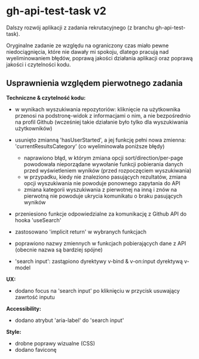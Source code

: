 # gh-api-test-task v2

Dalszy rozwój aplikacji z zadania rekrutacyjnego (z branchu gh-api-test-task).

Oryginalne zadanie ze względu na ograniczony czas miało pewne niedociągnięcia, które nie dawały mi spokoju, dlatego pracują nad wyeliminowaniem błędów, poprawą jakości działania aplikacji oraz poprawą jakości i czytelności kodu.


## Usprawnienia względem pierwotnego zadania

**Techniczne & czytelność kodu:**
- w wynikach wyszukiwania repozytoriów: kliknięcie na użytkownika przenosi na podstronę-widok z informacjami o nim, a nie bezpośrednio na profil Github (wcześniej takie działanie było tylko dla wyszukiwania użytkowników)
- usunięto zmianną 'hasUserStarted', a jej funkcję pełni nowa zmienna: 'currentResultsCategory' (co wyeliminowała poniższe błędy)
	- naprawiono błąd, w którym zmiana opcji sort/direction/per-page powodowała nieporządane wywołanie funkcji pobierania danych przed wyświetleniem wyników (przed rozpoczęciem wyszukiwania)
	- w przypadku, kiedy nie znaleziono pasujących rezultatów, zmiana opcji wyszukiwania nie powoduje ponownego zapytania do API
	- zmiana kategorii wyszukiwania z pierwotnej na inną i znów na pierwotną nie powoduje ukrycia komunikatu o braku pasujących wyników

- przeniesiono funkcje odpowiedzialne za komunikację z Github API do hooka 'useSearch'
- zastosowano 'implicit return' w wybranych funkcjach
- poprawiono nazwy zmiennych w funkcjach pobierających dane z API (obecnie nazwa są bardziej spójne)
- 'search input': zastąpiono dyrektywy v-bind & v-on:input dyrektywą v-model


**UX:**
- dodano focus na 'search input' po kliknięciu w przycisk usuwający zawrtość inputu


**Accessibility:**
- dodano atrybut 'aria-label' do 'search input'


**Style:**
- drobne poprawy wizualne (CSS)
- dodano faviconę


<!-- ## Project Setup

```sh
npm install
```

### Compile and Hot-Reload for Development

```sh
npm run dev
```

### Type-Check, Compile and Minify for Production

```sh
npm run build
``` -->
